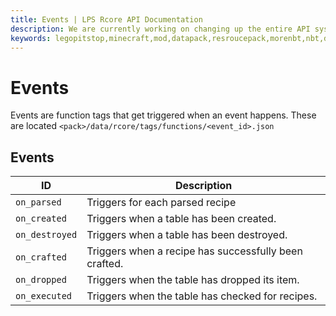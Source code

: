 ```yaml
---
title: Events | LPS Rcore API Documentation
description: We are currently working on changing up the entire API system. Hopefully, it will be released soon! For now you can see the up-coming changes to the API.
keywords: legopitstop,minecraft,mod,datapack,resroucepack,morenbt,nbt,data
---
```


# Events

Events are function tags that get triggered when an event happens. These are located `<pack>/data/rcore/tags/functions/<event_id>.json`

## Events

| ID             | Description                                           |
| -------------- | ----------------------------------------------------- |
| `on_parsed`    | Triggers for each parsed recipe                       |
| `on_created`   | Triggers when a table has been created.               |
| `on_destroyed` | Triggers when a table has been destroyed.             |
| `on_crafted`   | Triggers when a recipe has successfully been crafted. |
| `on_dropped`   | Triggers when the table has dropped its item.         |
| `on_executed`  | Triggers when the table has checked for recipes.      |
